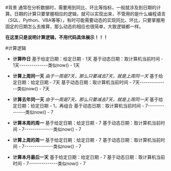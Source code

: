 #背景
通常在分析数据时，需要用到同比、环比等指标，一般就涉及到日期的计算。日期的计算只要掌握相应的逻辑，就可以实现出来，不管用的是什么编程语言（SQL、Python、VBA等等），有时可能需要动态的实现同比、环比，只要掌握用固定的日期怎么去推算，那么动态的相应也很简单，大致逻辑都一样。

**在这里只是说明计算逻辑，不用代码具体展示！！！**

#计算逻辑
* **计算昨日**
基于给定日期：给定日期 - 1天
基于动态日期：取计算机当前时间 - 1天--------------类似now() - 1天

* **计算上周同一天**
*由于一周是7天，那么只要减去7天，就是上周同一天*
基于给定日期：给定日期 - 7天
基于动态日期：取计算机当前时间 - 7天--------------类似now() - 7天
* **计算去年同一天**
*由于一周是7天，那么只要减去7天，就是上周同一天*
基于给定日期：给定日期 - 1，再组合
基于动态日期：取计算机当前时间 - 7--------------类似now() - 7

* **计算本周的周一**
基于给定日期：给定日期 - 7
基于动态日期：取计算机当前时间 - 7--------------类似now() - 7
* **计算上周的周一**
基于给定日期：给定日期 - 7
基于动态日期：取计算机当前时间 - 7--------------类似now() - 7
* **计算本月最后一天**
基于给定日期：给定日期 - 7
基于动态日期：取计算机当前时间 - 7--------------类似now() - 7
